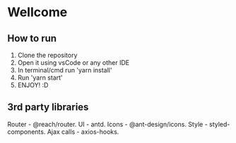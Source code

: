 # Wellcome

## How to run
1. Clone the repository
2. Open it using vsCode or any other IDE
3. In terminal/cmd run 'yarn install'
4. Run 'yarn start'
5. ENJOY! :D

## 3rd party libraries
Router - @reach/router.
UI - antd.
Icons - @ant-design/icons.
Style - styled-components.
Ajax calls - axios-hooks.
